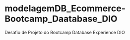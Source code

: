 # modelagemDB_Ecommerce-Bootcamp_Daatabase_DIO
Desafio de Projeto do Bootcamp Database Experience DIO
